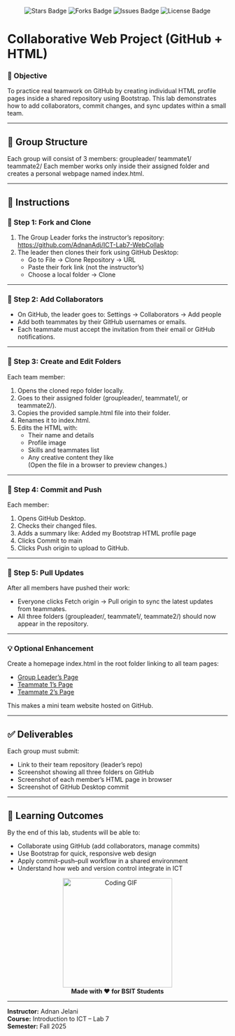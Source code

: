 <p align="center">
  <img src="https://img.shields.io/github/stars/AdnanAdj/ICT-Lab-GitHubDesktop?style=flat-square" alt="Stars Badge"/>
  <img src="https://img.shields.io/github/forks/AdnanAdj/ICT-Lab-GitHubDesktop?style=flat-square" alt="Forks Badge"/>
  <img src="https://img.shields.io/github/issues/AdnanAdj/ICT-Lab-GitHubDesktop?style=flat-square" alt="Issues Badge"/>
  <img src="https://img.shields.io/github/license/AdnanAdj/ICT-Lab-GitHubDesktop?style=flat-square" alt="License Badge"/>
</p>

# Collaborative Web Project (GitHub + HTML)

### 🎯 Objective
To practice real teamwork on GitHub by creating individual HTML profile pages inside a shared repository using Bootstrap. This lab demonstrates how to add collaborators, commit changes, and sync updates within a small team.

---

## 🧩 Group Structure
Each group will consist of 3 members:
groupleader/
teammate1/
teammate2/
Each member works only inside their assigned folder and creates a personal webpage named index.html.

---

## 🧭 Instructions

### 🥇 Step 1: Fork and Clone
1. The Group Leader forks the instructor’s repository:  
   [https://github.com/AdnanAdj/ICT-Lab7-WebCollab  ](https://github.com/AdnanAdj/Collaborative-Web-Project)
2. The leader then clones their fork using GitHub Desktop:  
   - Go to File → Clone Repository → URL  
   - Paste their fork link (not the instructor’s)  
   - Choose a local folder → Clone

---

### 🥈 Step 2: Add Collaborators
- On GitHub, the leader goes to: Settings → Collaborators → Add people  
- Add both teammates by their GitHub usernames or emails.  
- Each teammate must accept the invitation from their email or GitHub notifications.

---

### 🥉 Step 3: Create and Edit Folders
Each team member:  
1. Opens the cloned repo folder locally.  
2. Goes to their assigned folder (groupleader/, teammate1/, or teammate2/).  
3. Copies the provided sample.html file into their folder.  
4. Renames it to index.html.  
5. Edits the HTML with:  
   - Their name and details  
   - Profile image  
   - Skills and teammates list  
   - Any creative content they like  
(Open the file in a browser to preview changes.)

---

### 🚀 Step 4: Commit and Push
Each member:  
1. Opens GitHub Desktop.  
2. Checks their changed files.  
3. Adds a summary like: Added my Bootstrap HTML profile page  
4. Clicks Commit to main  
5. Clicks Push origin to upload to GitHub.

---

### 🔄 Step 5: Pull Updates
After all members have pushed their work:  
- Everyone clicks Fetch origin → Pull origin to sync the latest updates from teammates.  
- All three folders (groupleader/, teammate1/, teammate2/) should now appear in the repository.

---

### 💡 Optional Enhancement
Create a homepage index.html in the root folder linking to all team pages:
<ul>
  <li><a href="groupleader/index.html">Group Leader’s Page</a></li>
  <li><a href="teammate1/index.html">Teammate 1’s Page</a></li>
  <li><a href="teammate2/index.html">Teammate 2’s Page</a></li>
</ul>
This makes a mini team website hosted on GitHub.

---

## ✅ Deliverables
Each group must submit:  
- Link to their team repository (leader’s repo)  
- Screenshot showing all three folders on GitHub  
- Screenshot of each member’s HTML page in browser  
- Screenshot of GitHub Desktop commit

---

## 🧠 Learning Outcomes
By the end of this lab, students will be able to:  
- Collaborate using GitHub (add collaborators, manage commits)  
- Use Bootstrap for quick, responsive web design  
- Apply commit–push–pull workflow in a shared environment  
- Understand how web and version control integrate in ICT


<p align="center">
  <img src="https://media.giphy.com/media/L8K62iTDkzGX6/giphy.gif" width="250px" alt="Coding GIF"/><br>
  <b>Made with ❤️ for BSIT Students</b>
</p>


---

**Instructor:** Adnan Jelani  
**Course:** Introduction to ICT – Lab 7  
**Semester:** Fall 2025
